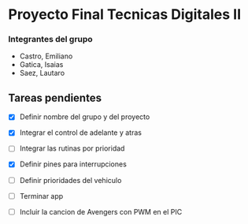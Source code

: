 # Proyecto Final Tecnicas Digitales II

### Integrantes del grupo

  * Castro, Emiliano
  * Gatica, Isaias
  * Saez, Lautaro

## Tareas pendientes

  - [x] Definir nombre del grupo y del proyecto
  - [x] Integrar el control de adelante y atras
  - [ ] Integrar las rutinas por prioridad
  - [x] Definir pines para interrupciones
  - [ ] Definir prioridades del vehiculo
  - [ ] Terminar app
  - [ ] Incluir la cancion de Avengers con PWM en el PIC

